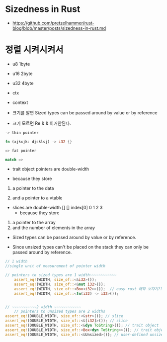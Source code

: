 # Sizedness in Rust

- https://github.com/pretzelhammer/rust-blog/blob/master/posts/sizedness-in-rust.md

# 정렬 시켜시켜서   

- u8 1byte
- u16 2byte
- u32 4byte


- ctx

- context


- 크기를 알면  Sized types can be passed around by value or by reference

- 크기 모르면 Re  & & 이거안된다.




```rs
-> thin pointer

fn (xjkxjk: djsklsj) -> i32 {}

=> fat pointer

match =>
```

- trait object pointers are double-width 

- because they store
1.    a pointer to the data 

2. and a pointer to a vtable


- slices are double-width  []  []   index[0]  0 1 2 3 
  - because they store 
1. a pointer to the array 
2. and the number of elements in the array



- Sized types can be passed around by value or by reference.

- Since unsized types can't be placed on the stack they can only be passed around by reference. 



```rs
// 1 width 	
//single unit of measurement of pointer width

// pointers to sized types are 1 width~~~~~~~~~~~~
    assert_eq!(WIDTH, size_of::<&i32>());
    assert_eq!(WIDTH, size_of::<&mut i32>());
    assert_eq!(WIDTH, size_of::<Box<i32>>());  // easy rust 매직 보자기?? 
    assert_eq!(WIDTH, size_of::<fn(i32) -> i32>());


// ~~~~~~~~~~~2 width ~~~~~~~~~~~~
    // pointers to unsized types are 2 widths
assert_eq!(DOUBLE_WIDTH, size_of::<&str>()); // slice
assert_eq!(DOUBLE_WIDTH, size_of::<&[i32]>()); // slice
assert_eq!(DOUBLE_WIDTH, size_of::<&dyn ToString>()); // trait object
assert_eq!(DOUBLE_WIDTH, size_of::<Box<dyn ToString>>()); // trait object
assert_eq!(DOUBLE_WIDTH, size_of::<&Unsized>()); // user-defined unsized type
```
